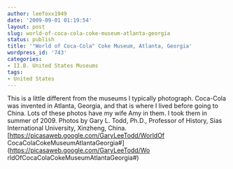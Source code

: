 ```yaml
---
author: leefoxx1949
date: '2009-09-01 01:19:54'
layout: post
slug: world-of-coca-cola-coke-museum-atlanta-georgia
status: publish
title: '"World of Coca-Cola" Coke Museum, Atlanta, Georgia'
wordpress_id: '743'
categories:
- II.B. United States Museums
tags:
- United States
---
```


This is a little different from the museums I typically photograph. Coca-Cola
was invented in Atlanta, Georgia, and that is where I lived before going to
China. Lots of these photos have my wife Amy in them. I took them in summer of
2009. Photos by Gary L. Todd, Ph.D., Professor of History, Sias International
University, Xinzheng, China. [https://picasaweb.google.com/GaryLeeTodd/WorldOf
CocaColaCokeMuseumAtlantaGeorgia#](https://picasaweb.google.com/GaryLeeTodd/Wo
rldOfCocaColaCokeMuseumAtlantaGeorgia#)

